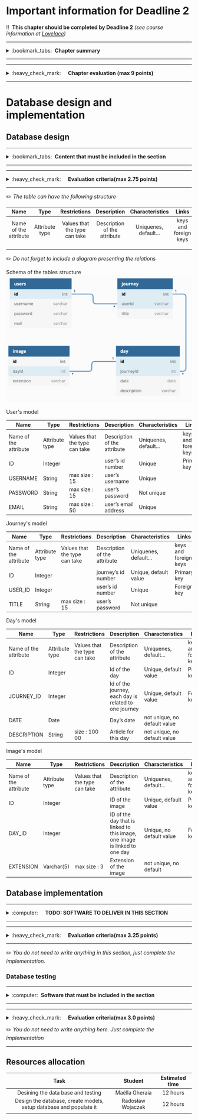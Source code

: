 # Important information for Deadline 2


:bangbang:&nbsp;&nbsp;**This chapter should be completed by Deadline 2** *(see course information at [Lovelace](http://lovelace.oulu.fi))*

---
<details>
<summary>
:bookmark_tabs:&nbsp;&nbsp;<strong>Chapter summary</strong>
</summary>

<bloquote>
In this section students must design and implement the database structure (mainly the data model).

In this section you must implement:
<ul>
<li>The database table structure.</li>
<li>The data models (ORM)</li>
<li>Data models access methods (if needed)</li>
<li>Populating the database using the models you have created</li>
<li>A simple testing showing that your ORM works as expected</li>

<ul>
</bloquote>
<strong>In this section you should aim for a high quality small implementation instead of implementing a lot of features containing bugs and lack of proper documentation.</strong>
<h3>SECTION GOALS:</h3>
<ol>
<li>Understand database basics</li>
<li>Understand how to use ORM to create database schema and populate a database</li>
<li>Setup and configure database</li>
<li>Implement database backend</li>
<li>Write tests</li>
</ol>
</details>

---

---
<details>
<summary>
:heavy_check_mark:&nbsp;&nbsp;&nbsp;&nbsp; <strong>Chapter evaluation (max 9 points)</strong>
</summary>

<bloquote>
You can get a maximum of 9 points after completing this section. More detailed evaluation is provided after each heading.
</bloquote>

</details>

---

# Database design and implementation

## Database design
---
<details>
<summary>
:bookmark_tabs:&nbsp;&nbsp;<strong>Content that must be included in the section</strong>
</summary>

<bloquote>
Describe your database. The documentation must include:
<ul>
<li>A name and a short description of each database model. Describe in one or two sentences what the model represents.</li>
<li>An enumeration of the attributes (columns) of each model. Each attribute must include:
	<ul>
		<li>Its type and restrictions (values that can take)</li>
		<li>A short description of the attribute whenever the name is not explicit enough. E.g. If you are describing the users of a "forum", it is not necessary to explain the attributes "name", "surname" or "address" </li>because their meanings are obvious.
		<li>Characteristics of this attribute (e.g. if it is unique, if it contains default values)</li>
	</ul>
</li>
<li>Connection with other models (primary keys and foreign keys)</li>
<li>Other keys</li>
</ul>
You can use the table skeleton provided below

For this section you can use a visual tool to generate a diagram. Be sure that the digram contains all the information provided in the models. Some tools you can use include: <a href="https://dbdesigner.net">https://dbdesigner.net/</a>, <a href="https://www.lucidchart.com/pages/tour/ER_diagram_tool">https://www.lucidchart.com/pages/tour/ER_diagram_tool</a>, <a href="https://dbdiffo.com/">https://dbdiffo.com/</a>

</bloquote>

</details>

---

---
<details>
<summary>
:heavy_check_mark:&nbsp;&nbsp;&nbsp;&nbsp; <strong>Evaluation criteria(max 2.75 points)</strong>
</summary>

<bloquote>
You can get a maximum of <strong>2.75</strong> points after completing this section.
<ul>
<li>Design of database is coherent: <strong>1.0</strong></li>
<li>Each model and its attributes are named: <strong>0.5</strong></li>
<li>Details for attributes are provided (datatype, default value, characteristics etc.): <strong>0.5</strong></li>
<li>Foreign keys follow the relationship diagram from deadline 1: <strong>0.75</strong>
	<ul></li>
		if necessary, you can update your diagram 
	</li></ul>
</li>
</ul>
</bloquote>

</details>

---

:pencil2: *The table can have the following structure*

|**Name** | **Type**|**Restrictions**|**Description**|**Characteristics** | **Links**|
|:------: |:-------:|:--------------:|:-------------:|:-----------------: |:--------:|
|Name of the attribute|Attribute type|Values that the type can take|Description of the attribute|Uniquenes, default...| keys and foreign keys|
||||||| 
||||||| 
||||||| 

:pencil2: *Do not forget to include a diagram presenting the relations*

Schema of the tables structure
![Schema of the tables structure](https://github.com/Skotee/Journey-Diary/blob/master/2ndDeadline/schema.PNG)

User's model

| Name                  | Type           | Restrictions                  | Description                  | Characteristics       | Links                 |
|-----------------------|----------------|-------------------------------|------------------------------|-----------------------|-----------------------|
| Name of the attribute | Attribute type | Values that the type can take | Description of the attribute | Uniquenes, default... | keys and foreign keys |
| ID                    | Integer        | 		                 | user’s id number             | Unique                | Primary key           |
| USERNAME              | String         | max size : 15                 | user’s username              | Unique                |                       |
| PASSWORD              | String         | max size : 15                 | user’s password              | Not unique            |                       |
| EMAIL                 | String         | max size : 50                 | user’s email address         | Unique                |                       |

Journey's model

| Name                  | Type           | Restrictions                  | Description                  | Characteristics       | Links                 |
|-----------------------|----------------|-------------------------------|------------------------------|-----------------------|-----------------------|
| Name of the attribute | Attribute type | Values that the type can take | Description of the attribute | Uniquenes, default... | keys and foreign keys |
| ID                    | Integer        |                     | journey’s id number          | Unique, default value | Primary key           |
| USER_ID               | Integer        |                      | user’s id number             | Unique                | Foreign key           |
| TITLE                 | String         | max size : 15                 | user’s password              | Not unique            |                       |

Day's model

| Name                  | Type           | Restrictions                  | Description                                           | Characteristics              | Links                 |
|-----------------------|----------------|-------------------------------|-------------------------------------------------------|------------------------------|-----------------------|
| Name of the attribute | Attribute type | Values that the type can take | Description of the attribute                          | Uniquenes, default...        | keys and foreign keys |
| ID                    | Integer        |                       | Id of the day                                         | Unique, default value        | Primary key           |
| JOURNEY_ID            | Integer        |                       | Id of the journey, each day is related to one journey | Unique, default value        | Foreign key           |
| DATE                  | Date           |                | Day’s date                                            | not unique, no default value |                       |
| DESCRIPTION           | String         | size : 100 00                 | Article for this day                                  | not unique, no default value |                       |

Image's model

| Name                  | Type           | Restrictions                  | Description                                                                 | Characteristics              | Links                 |
|-----------------------|----------------|-------------------------------|-----------------------------------------------------------------------------|------------------------------|-----------------------|
| Name of the attribute | Attribute type | Values that the type can take | Description of the attribute                                                | Uniquenes, default...        | keys and foreign keys |
| ID                    | Integer        |                   | ID of the image                                                             | Unique, default value        | Primary key           |
| DAY_ID                | Integer        |                  | ID of the day that is linked to this image,  one image is linked to one day | Unique, no default value     | Foreign key           |
| EXTENSION             | Varchar(5)     | max size : 3                  | Extension of the image                                                      | not unique, no default       |                       |

## Database implementation
---
<details>
<summary>
:computer:&nbsp;&nbsp;&nbsp;&nbsp; <strong>TODO: SOFTWARE TO DELIVER IN THIS SECTION</strong>
</summary>

<bloquote>
<strong>The code repository must contain: </strong>
<ol>
<li>The ORM models and functions</li>
<li>A <var>.sql dump</var> of a database or the <var>.db file</var> (if you are using SQlite). You must provide a populated database in order to test your models.</li>
<li>The scripts used to generate your database (if any)</li>
<li>If you are using python, the requirements.txt file.</li> 

<li>A README.md file containing:
	<ul>
		<li>All dependencies (external libraries) and how to install them</li>
		<li>Define database and version utilized</li>
		<li>Instructions how to setup the database framework and external libraries you might have used, or a link where it is clearly explained. </li>
		<li>Instructions on how to setup and populate the database.</li>
		<li>Instruction on how to run the tests of your database.</li>
	</ul>
</li>
<li> If you are using python a `requirements.txt` with the dependencies</li>
</ol>

<strong>NOTE</strong>: Your code MUST be clearly documented.  Check Exercise 1 for examples on how to document the code.

<strong> In addition, it should be clear which is the code you have implemented yourself and which is the code that you have borrowed from other sources.</strong>

</bloquote>

</details>

---

---
<details>
<summary>
:heavy_check_mark:&nbsp;&nbsp;&nbsp;&nbsp; <strong>Evaluation criteria(max 3.25 points)</strong>
</summary>

<bloquote>
<ul>
	<li>Instructions to set up the database and run the tests are provided in the README.md file: <strong>0.5</strong>
		<ul>
			<li>this means there should be no undocumented extra steps in running the code/tests!</li>
		</ul>
	</li>
	<li>Table in the previous section covers all implemented models: <strong>0.5</strong></li>
	<li>All properties of the table in the previous section are implemented correctly in the model (using correct types...): <strong>0.75</strong></li>
	<li>All Relations are correctly implemented (<i>0.25</i> if 1 or 2 minor errors, <i>0</i> otherwise): <strong>0.5</strong></li>
	<li>The code has clear structure and naming for variables and methods: <strong>0.75</strong></li>
	<li>Methods inside models (if any) are correctly documented in the code (functionality, input, output): <strong>0.25</strong></li></ul>
</bloquote>

</details>

---
:pencil2: *You do not need to write anything in this section, just complete the implementation.*

### Database testing
---
<details>
<summary>
:computer:&nbsp;&nbsp;<strong>Software that must be included in the section</strong>
</summary>

<bloquote>
<p>
In this course, showing that your code works is primarily your responsibility. Therefore we expect test cases that show that all of your methods work not just with correct parameters, but that they also handle error situations correctly. Tests should always cover the most common error scenarios that are easy to predict (e.g. trying to edit something that doesn't exist, trying to create duplicate primary keys etc.) Each test case has to clearly show what it tests, what test parameters it uses and finally to show that result was as expected.
</p>
<p>You should follow the testing methodologies shown in Exercise 1.</p>
<p>Some guidelines for the testing:</p>
<ul>
		<li>The code of the test MUST be commented indicating what are you testing in each case.</li>
		<li>For each model the test script should, at least:
			<ul>
				<li>Create a new instance of the model</li>
				<li>Retrieve an existing instance of the model (recommended trying with different filter options)</li>
				<li>Update an existing model instance (if update operation is supported by this model)</li>
				<li>Remove an existing model from the database</li>
                                <li>Test possible errors conditions (e.g. Integrity Errors)</li>
			</ul>
		</li>
</ul>

<li>We recommend to include a set of scripts to setup your database and run your test.</li>
</bloquote>

</details>

---

---
<details>
<summary>
:heavy_check_mark:&nbsp;&nbsp;&nbsp;&nbsp; <strong>Evaluation criteria(max 3.0 points)</strong>
</summary>

<bloquote>
In this section you can get a maximum of <strong>3.0</strong> points.
<ul>
<li>Methods in the test are correctly documented (functionality of each method): <strong>0.5</strong>(<i>0.25</i> if not all covered / <i>0</i> if just a few are covered)</li>
<li>The test case cover all models in the database: <strong>1.0</strong> (<i>0.5</i> if not all methods covered (~90% coverage) / <i>0</i> if just a few methods covered). 
	<ul>
		<li>In order to get full points, all CRUD methods should be tested for each model. For each model the script should, at least:
			<ul>
				<li>Create a new instance of the model</li>
				<li>Retrieve an existing instance of the model (recommended trying with different filter options)</li>
				<li>Update an existing model instance (if update operation is supported by this model)</li>
				<li>Remove an existing model instance from the database</li>
			</ul>
		</li>
		<li>You should try to force errors (for instance, try to break foreign keys relations)</li>
	</ul>
</li>
<li>Test cases cover also errors scenarios: <strong>0.5</strong></li>
<li>The model implementation do not have errors : <strong>1.0</strong></li>
</ul>

</bloquote>

</details>

:pencil2: *You do not need to write anything here. Just complete the implementation*

---
## Resources allocation 
|**Task** | **Student**|**Estimated time**|
|:--------: |:---------:|:---------:|
|Desining the data base and testing| Maëlla Gheraia| 12 hours| 
|Design the database, create models, setup database and populate it| Radosław Wojaczek | 12 hours | 
|||| 

